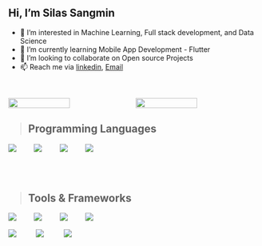 
## Hi, I’m Silas Sangmin
- 👀 I’m interested in Machine Learning, Full stack development, and Data Science
- 🌱 I’m currently learning Mobile App Development - Flutter
- 💞️ I’m looking to collaborate on Open source Projects
- 📫 Reach me via [linkedin](https://www.linkedin.com/in/silas-sangmin/), [Email](sangminsilas@gmail.com)

<!---
Silas281/Silas281 is a ✨ special ✨ repository because its `README.md` (this file) appears on your GitHub profile.
You can click the Preview link to take a look at your changes.
--->
<br />
<br />
<div style="display:flex;justify-content: space-between">
<img src="https://github-readme-streak-stats.herokuapp.com/?user=Silas281&theme=ayu-mirage&hide_border=true" width="49.5%"/>

<img src="https://github-readme-stats.vercel.app/api?username=Silas281&count_private=true" width="49.5%"/>

</div>  

> ## Programming Languages
<img src="https://skillicons.dev/icons?i=python"/>&nbsp;&nbsp;&nbsp;&nbsp;&nbsp;&nbsp;&nbsp;&nbsp;
<img src="https://skillicons.dev/icons?i=js"/>&nbsp;&nbsp;&nbsp;&nbsp;&nbsp;&nbsp;&nbsp;&nbsp;
<img src="https://skillicons.dev/icons?i=java"/>&nbsp;&nbsp;&nbsp;&nbsp;&nbsp;&nbsp;&nbsp;&nbsp;
<img src="https://skillicons.dev/icons?i=php"/>&nbsp;&nbsp;&nbsp;&nbsp;&nbsp;&nbsp;&nbsp;&nbsp;

<br/>
<br/>

> ## Tools & Frameworks
<img src="https://skillicons.dev/icons?i=react"/>&nbsp;&nbsp;&nbsp;&nbsp;&nbsp;&nbsp;&nbsp;&nbsp;
<img src="https://skillicons.dev/icons?i=flutter"/>&nbsp;&nbsp;&nbsp;&nbsp;&nbsp;&nbsp;&nbsp;&nbsp;
<img src="https://skillicons.dev/icons?i=nodejs"/>&nbsp;&nbsp;&nbsp;&nbsp;&nbsp;&nbsp;&nbsp;&nbsp;
<img src="https://skillicons.dev/icons?i=git"/>&nbsp;&nbsp;&nbsp;&nbsp;&nbsp;&nbsp;&nbsp;&nbsp;&nbsp;

<img src="https://skillicons.dev/icons?i=django"/>&nbsp;&nbsp;&nbsp;&nbsp;&nbsp;&nbsp;&nbsp;&nbsp;&nbsp;
<img src="https://skillicons.dev/icons?i=mysql"/>&nbsp;&nbsp;&nbsp;&nbsp;&nbsp;&nbsp;&nbsp;&nbsp;&nbsp;
<img src="https://skillicons.dev/icons?i=vim"/>&nbsp;&nbsp;&nbsp;&nbsp;&nbsp;&nbsp;&nbsp;&nbsp;&nbsp;



